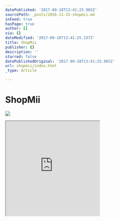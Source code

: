 ```yaml
---
datePublished: '2017-09-18T13:41:25.965Z'
sourcePath: _posts/2016-11-15-shopmii.md
inFeed: true
hasPage: true
author: []
via: {}
dateModified: '2017-09-18T13:41:25.337Z'
title: ShopMii
publisher: {}
description: ''
starred: false
datePublishedOriginal: '2017-09-18T13:41:25.965Z'
url: shopmii/index.html
_type: Article

---
```

# **ShopMii**
![](https://the-grid-user-content.s3-us-west-2.amazonaws.com/aed58cd6-9364-4a3f-b48e-46b506f9315d.jpg)

<iframe src="https://the-grid.github.io/ed-userhtml/?g=eJzLKCkpsNLXz0kvzkzPS9ErLskvSs0rq9RLzs_VBwCZYgqV" height="302" style=""></iframe>